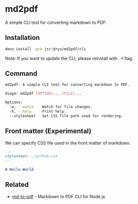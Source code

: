# md2pdf

A simple CLI tool for converting markdown to PDF.

## Installation

```sh
deno install -grA jsr:@ryu/md2pdf/cli
```

Note: If you want to update the CLI, please reinstall with `-f` flag.

## Command

```sh
md2pdf: A simple CLI tool for converting markdown to PDF.

Usage: md2pdf [OPTION]... [FILE]...

Options:
  -w, --watch    Watch for file changes.
  -h, --help     Print help.
  --stylesheet   Set CSS file path used for rendering.
```

## Front matter (Experimental)

We can specify CSS file used in the front matter of markdown.

```md
---
stylesheet: ./github.css
---

# Hello World
```

## Related

- [md-to-pdf](https://github.com/simonhaenisch/md-to-pdf) - Markdown to PDF CLI
  for Node.js.
